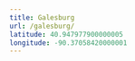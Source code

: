 ```yaml
---
title: Galesburg
url: /galesburg/
latitude: 40.947977900000005
longitude: -90.37058420000001
---
```

